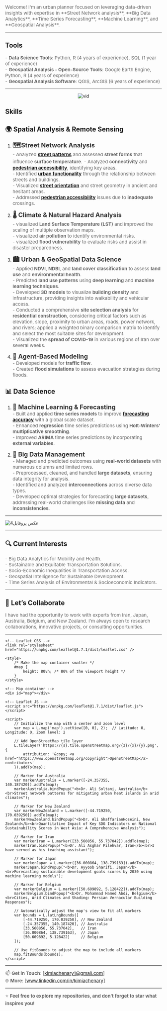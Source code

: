 
<span style="font-size: 15px; color: #666666;">
    Welcome! I'm an urban planner focused on leveraging data-driven insights with expertise in **Street Network analysis**, **Big Data Analytics**, **Time Series Forecasting**, **Machine Learning**, and **Geospatial Analysis**.
</span>


---

## **Tools**
<span style="font-size: 15px; color: #666666;">- **Data Science Tools**: Python, R (4 years of experience), SQL (1 year of experience)  
<span style="font-size: 15px; color: #666666;">- **Geospatial Analysis - Open-Source Tools**: Google Earth Engine, Python, R (4 years of experience)  
<span style="font-size: 15px; color: #666666;">- **Geospatial Analysis Software**: QGIS, ArcGIS (6 years of experience)

---
<div style="text-align: center;">
    <img src="https://github.com/user-attachments/assets/60ab2699-28fe-4929-8964-6b86264e35c3" alt="vid">
</div>



## **Skills**
## **🌍 Spatial Analysis & Remote Sensing**
1. <span style="font-size: 20px; color: #333333;">**🗺️Street Network Analysis**  
<span style="font-size: 15px; color: #666666;">- Analyzed <strong><a href="https://github.com/kimiachenari/Street-Local-Closeness-Centrality" target="_blank">street patterns</a></strong> and assessed <strong>street forms</strong> that influence <strong>surface temperature</strong>.</span> 
<span style="font-size: 15px; color: #666666;">- Analyzed <strong>connectivity</strong> and <strong><a href="https://drive.google.com/file/d/1jCpSZJXIlY-nwgJuFbM0bVg_qmiTyci6/view?usp=drive_link" target="_blank">pedestrian accessibility</a></strong>, identifying key areas.</span>  
<span style="font-size: 15px; color: #666666;">- Identified <strong><a href="https://drive.google.com/file/d/1P1z3yVRvJF-PVSSUbdoa2BHqScWEiLXS/view?usp=drive_link" target="_blank">urban functionality</a></strong> through the relationship between streets and buildings.</span>  
<span style="font-size: 15px; color: #666666;">- Visualized <strong><a href="https://github.com/kimiachenari/Street-Edge-Bearing" target="_blank">street orientation</a></strong> and street geometry in ancient and hesitant areas.</span>  
<span style="font-size: 15px; color: #666666;">- Addressed <strong><a href="https://drive.google.com/file/d/1jCpSZJXIlY-nwgJuFbM0bVg_qmiTyci6/view?usp=drive_link" target="_blank">pedestrian accessibility</a></strong> issues due to <strong>inadequate</strong> crossings.</span>

   
3. <span style="font-size: 20px; color: #333333;">**🌡️ Climate & Natural Hazard Analysis**  
   <span style="font-size: 15px; color: #666666;">- visualized **Land Surface Temperature (LST)** and improved the scaling of multiple observation maps.  
   <span style="font-size: 15px; color: #666666;">- visualized **air pollution** to identify environmental risks.  
   <span style="font-size: 15px; color: #666666;">- visualized **flood vulnerability** to evaluate risks and assist in disaster preparedness.

4. <span style="font-size: 20px; color: #333333;">**🏙️ Urban & GeoSpatial Data Science**  
<span style="font-size: 15px; color: #666666;">- Applied **NDVI**, **NDBI**, and **land cover classification** to assess **land use** and **environmental health**.</span>  
<span style="font-size: 15px; color: #666666;">- Predicted **land use patterns** using **deep learning** and **machine learning techniques**.</span>  
<span style="font-size: 15px; color: #666666;">- Developed **3D models** to visualize **building density** and infrastructure, providing insights into walkability and vehicular access.</span>  
<span style="font-size: 15px; color: #666666;">- Conducted a comprehensive **site selection analysis** for **residential construction**, considering critical factors such as elevation, slope, proximity to urban areas, roads, power network, and rivers; applied a weighted binary comparison matrix to identify and select the most suitable sites for development.</span>  
<span style="font-size: 15px; color: #666666;">- Visualized the **spread of COVID-19** in various regions of Iran over several weeks.</span>


5. <span style="font-size: 20px; color: #333333;">**🚗 Agent-Based Modeling**  
   <span style="font-size: 15px; color: #666666;">- Developed models for **traffic flow**.  
   <span style="font-size: 15px; color: #666666;">- Created **flood simulations** to assess evacuation strategies during floods.

## **📊 Data Science**

1. <span style="font-size: 20px; color: #333333;">**🤖 Machine Learning & Forecasting**  
   <span style="font-size: 15px; color: #666666;">- Built and applied <strong>time series models</strong> to improve <strong><a href="https://github.com/kimiachenari/Machine-learning-Time-series-models" target="_blank">forecasting accuracy</a></strong> with a global scale dataset.</span><br>
   <span style="font-size: 15px; color: #666666;">- Enhanced **regression** time series predictions using **Holt-Winters’ multiplicative smoothing**.  
   <span style="font-size: 15px; color: #666666;">- Improved **ARIMA** time series predictions by incorporating **external variables**.

2. <span style="font-size: 20px; color: #333333;">**💾 Big Data Management**  
   <span style="font-size: 15px; color: #666666;">- Managed and predicted outcomes using **real-world datasets** with numerous columns and limited rows.  
   <span style="font-size: 15px; color: #666666;">- Preprocessed, cleaned, and handled **large datasets**, ensuring data integrity for analysis.  
   <span style="font-size: 15px; color: #666666;">- Identified and analyzed **interconnections** across diverse data types.  
   <span style="font-size: 15px; color: #666666;">- Developed optimal strategies for forecasting **large datasets**, addressing real-world challenges like **missing data** and **inconsistencies**.


---

![عکس پروفایل4](https://github.com/user-attachments/assets/5ec174e5-7948-41d7-a26e-acf6b8f46bc9)

---

## 🔍 Current Interests

<span style="font-size: 15px; color: #666666;">- Big Data Analytics for Mobility and Health.</span><br>
<span style="font-size: 15px; color: #666666;">- Sustainable and Equitable Transportation Solutions.</span><br>
<span style="font-size: 15px; color: #666666;">- Socio-Economic Inequalities in Transportation Access.</span><br>
<span style="font-size: 15px; color: #666666;">- Geospatial Intelligence for Sustainable Development.</span><br>
<span style="font-size: 15px; color: #666666;">- Time Series Analysis of Environmental & Socioeconomic Indicators.</span>



---

## 🤝 Let’s Collaborate

<span style="font-size: 15px; color: #666666;">I have had the opportunity to work with experts from Iran, Japan, Australia, Belgium, and New Zealand. I’m always open to research collaborations, innovative projects, or consulting opportunities. 


---
<!DOCTYPE html>
<html lang="en">
<head>
    <meta charset="UTF-8">
    <meta name="viewport" content="width=device-width, initial-scale=1.0">
    <title>Interactive World Map</title>

    <!-- Leaflet CSS -->
    <link rel="stylesheet" href="https://unpkg.com/leaflet@1.7.1/dist/leaflet.css" />

    <style>
        /* Make the map container smaller */
        #map {
            height: 80vh; /* 80% of the viewport height */
        }
    </style>
</head>
<body>

    <!-- Map container -->
    <div id="map"></div>

    <!-- Leaflet JS -->
    <script src="https://unpkg.com/leaflet@1.7.1/dist/leaflet.js"></script>

    <script>
        // Initialize the map with a center and zoom level
        var map = L.map('map').setView([0, 0], 2);  // Latitude: 0, Longitude: 0, Zoom level: 2

        // Add OpenStreetMap tile layer
        L.tileLayer('https://{s}.tile.openstreetmap.org/{z}/{x}/{y}.png', {
            attribution: '&copy; <a href="https://www.openstreetmap.org/copyright">OpenStreetMap</a> contributors'
        }).addTo(map);

        // Marker for Australia
        var markerAustralia = L.marker([-24.357355, 140.187420]).addTo(map); 
        markerAustralia.bindPopup("<b>Dr. Ali Soltani, Australia</b><br>Street network patterns for mitigating urban heat islands in arid climates");

        // Marker for New Zealand
        var markerNewZealand = L.marker([-44.719250, 170.039250]).addTo(map); 
        markerNewZealand.bindPopup("<b>Dr. Ali GhaffarianHoseini, New Zealand</b><br>Quantitative Impact of Key SDG Indicators on National Sustainability Scores in West Asia: A Comprehensive Analysis");

        // Marker for Iran
        var markerIran = L.marker([33.560856, 55.737042]).addTo(map); 
        markerIran.bindPopup("<b>Dr. Ali Asghar Pilehvar, Iran</b><br>I have served as his teaching assistant");

        // Marker for Japan
        var markerJapan = L.marker([36.000864, 138.739163]).addTo(map); 
        markerJapan.bindPopup("<b>Dr. Ayyoob Sharifi, Japan</b><br>Forecasting sustainable development goals scores by 2030 using machine learning models");

        // Marker for Belgium
        var markerBelgium = L.marker([50.609892, 5.128422]).addTo(map); 
        markerBelgium.bindPopup("<b>Dr. Mohammad Hamed Abdi, Belgium</b><br>Cities, Arid Climates and Shading: Persian Vernacular Building Responses");

        // Automatically adjust the map's view to fit all markers
        var bounds = L.latLngBounds([
            [-44.719250, 170.039250], // New Zealand
            [-24.357355, 140.187420], // Australia
            [33.560856, 55.737042],   // Iran
            [36.000864, 138.739163],  // Japan
            [50.609892, 5.128422]     // Belgium
        ]);

        // Use fitBounds to adjust the map to include all markers
        map.fitBounds(bounds);
    </script>

</body>
</html>


---
<span style="font-size: 15px; color: #666666;">📫 **Get in Touch**: [kimiachenary1@gmail.com]  
<span style="font-size: 15px; color: #666666;">🌐 **More**: [www.linkedin.com/in/kimiachenary]

---

<span style="font-size: 15px; color: #666666;">⭐ **Feel free to explore my repositories, and don’t forget to star what inspires you!**


